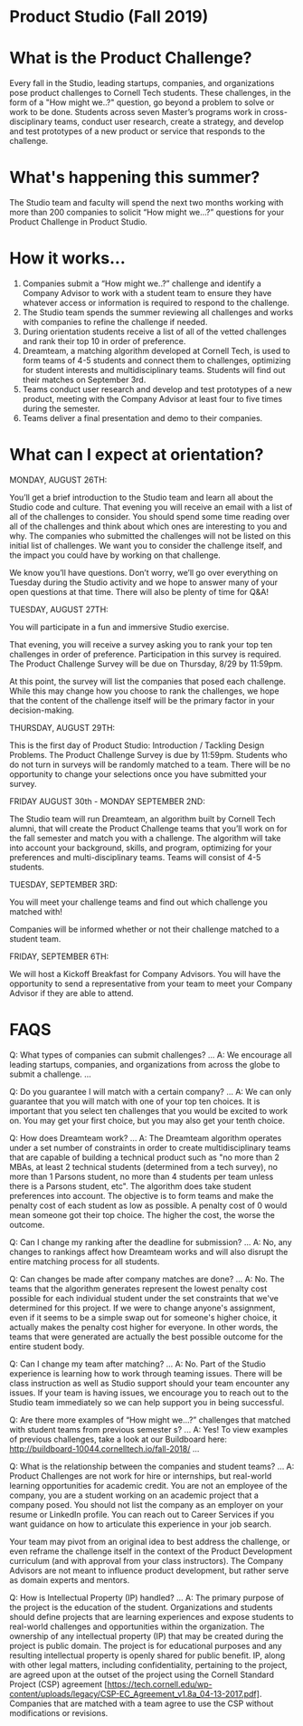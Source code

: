 # Product Studio (Fall 2019)

# What is the Product Challenge?
Every fall in the Studio, leading startups, companies, and organizations pose product challenges to Cornell Tech students. These challenges, in the form of a "How might we..?" question, go beyond a problem to solve or work to be done. Students across seven Master’s programs work in cross-disciplinary teams, conduct user research, create a strategy, and develop and test prototypes of a new product or service that responds to the challenge.

# What's happening this summer?

The Studio team and faculty will spend the next two months working with more than 200 companies to solicit “How might we…?” questions for your Product Challenge in Product Studio. 

# How it works...

1. Companies submit a “How might we..?” challenge and identify a Company Advisor to work with a student team to ensure they have whatever access or information is required to respond to the challenge.
2. The Studio team spends the summer reviewing all challenges and works with companies to refine the challenge if needed.
3. During orientation students receive a list of all of the vetted challenges and rank their top 10 in order of preference. 
4. Dreamteam, a matching algorithm developed at Cornell Tech, is used to form teams of 4-5 students and connect them to challenges, optimizing for student interests and multidisciplinary teams. Students will find out their matches on September 3rd. 
5. Teams conduct user research and develop and test prototypes of a new product, meeting with the Company Advisor at least four to five times during the semester.
6. Teams deliver a final presentation and demo to their companies.

# What can I expect at orientation?

MONDAY, AUGUST 26TH:

You’ll get a brief introduction to the Studio team and learn all about the Studio code and culture. 
That evening you will receive an email with a list of all of the challenges to consider. You should spend some time reading over all of the challenges and think about which ones are interesting to you and why. The companies who submitted the challenges will not be listed on this initial list of challenges. We want you to consider the challenge itself, and the impact you could have by working on that challenge.

We know you’ll have questions. Don’t worry, we’ll go over everything on Tuesday during the Studio activity and we hope to answer many of your open questions at that time. There will also be plenty of time for Q&A! 

TUESDAY, AUGUST 27TH: 

You will participate in a fun and immersive Studio exercise.

That evening, you will receive a survey asking you to rank your top ten challenges in order of preference. Participation in this survey is required. The Product Challenge Survey will be due on Thursday, 8/29 by 11:59pm.

At this point, the survey will list the companies that posed each challenge. While this may change how you choose to rank the challenges, we hope that the content of the challenge itself will be the primary factor in your decision-making. 

THURSDAY, AUGUST 29TH:

This is the first day of Product Studio: Introduction / Tackling Design Problems. The Product Challenge Survey is due by 11:59pm. Students who do not turn in surveys will be randomly matched to a team. There will be no opportunity to change your selections once you have submitted your survey.

FRIDAY AUGUST 30th - MONDAY SEPTEMBER 2ND:

The Studio team will run Dreamteam, an algorithm built by Cornell Tech alumni, that will create the Product Challenge teams that you’ll work on for the fall semester and match you with a challenge. The algorithm will take into account your background, skills, and program, optimizing for your preferences and multi-disciplinary teams. Teams will consist of 4-5 students.

TUESDAY, SEPTEMBER 3RD:

You will meet your challenge teams and find out which challenge you matched with!

Companies will be informed whether or not their challenge matched to a student team.

FRIDAY, SEPTEMBER 6TH:

We will host a Kickoff Breakfast for Company Advisors. You will have the opportunity to send a representative from your team to meet your Company Advisor if they are able to attend. 



# FAQS

Q: What types of companies can submit challenges?
...
A: We encourage all leading startups, companies, and organizations from across the globe to submit a challenge. ...

Q: Do you guarantee I will match with a certain company?
...
A: We can only guarantee that you will match with one of your top ten choices. It is important that you select ten challenges that you would be excited to work on. You may get your first choice, but you may also get your tenth choice.

Q: How does Dreamteam work?
...
A:  The Dreamteam algorithm operates under a set number of constraints in order to create multidisciplinary teams that are capable of building a technical product such as "no more than 2 MBAs, at least 2 technical students (determined from a tech survey), no more than 1 Parsons student, no more than 4 students per team unless there is a Parsons student, etc". The algorithm does take student preferences into account. The objective is to form teams and make the penalty cost of each student as low as possible. A penalty cost of 0 would mean someone got their top choice. The higher the cost, the worse the outcome.

Q: Can I change my ranking after the deadline for submission?
...
A: No, any changes to rankings affect how Dreamteam works and will also disrupt the entire matching process for all students.

Q: Can changes be made after company matches are done?
...
A: No. The teams that the algorithm generates represent the lowest penalty cost possible for each individual student under the set constraints that we've determined for this project. If we were to change anyone's assignment, even if it seems to be a simple swap out for someone's higher choice, it actually makes the penalty cost higher for everyone. In other words, the teams that were generated are actually the best possible outcome for the entire student body. 

Q: Can I change my team after matching?
...
A: No. Part of the Studio experience is learning how to work through teaming issues. There will be class instruction as well as Studio support should your team encounter any issues. If your team is having issues, we encourage you to reach out to the Studio team immediately so we can help support you in being successful.

Q: Are there more examples of “How might we...?” challenges that matched with student teams from previous semester s?
...
A: Yes! To view examples of previous challenges, take a look at our Buildboard here: http://buildboard-10044.cornelltech.io/fall-2018/ ...

Q: What is the relationship between the companies and student teams?
...
A: Product Challenges are not work for hire or internships, but real-world learning opportunities for academic credit. You are not an employee of the company, you are a student working on an academic project that a company posed. You should not list the company as an employer on your resume or LinkedIn profile. You can reach out to Career Services if you want guidance on how to articulate this experience in your job search.

Your team may pivot from an original idea to best address the challenge, or even reframe the challenge itself in the context of the Product Development curriculum (and with approval from your class instructors). The Company Advisors are not meant to influence product development, but rather serve as domain experts and mentors.

Q: How is Intellectual Property (IP) handled?
...
A: The primary purpose of the project is the education of the student. Organizations and students should define projects that are learning experiences and expose students to real-world challenges and opportunities within the organization. The ownership of any intellectual property (IP) that may be created during the project is public domain. The project is for educational purposes and any resulting intellectual property is openly shared for public benefit. IP, along with other legal matters, including confidentiality, pertaining to the project, are agreed upon at the outset of the project using the Cornell Standard Project (CSP) agreement [https://tech.cornell.edu/wp-content/uploads/legacy/CSP-EC_Agreement_v1.8a_04-13-2017.pdf]. Companies that are matched with a team agree to use the CSP without modifications or revisions.

